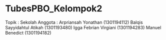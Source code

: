 # TubesPBO_Kelompok2
Topik   : Sekolah
Anggota : Arpriansah Yonathan (1301194112)
          Balqis Sayyidahtul Atikah (1301193480)
          Igga Febrian Virgiani (1301194283)
          Manuel Benedict (1301194182)
